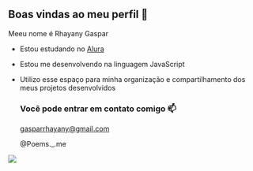 ## Boas vindas ao meu perfil 🖤

Meeu nome é Rhayany Gaspar

- Estou estudando no [Alura](https://www.alura.com.br)
- Estou me desenvolvendo na linguagem JavaScript
- Utilizo esse espaço para minha organização e compartilhamento dos meus projetos desenvolvidos

  ### Você pode entrar em contato comigo 📫

  gasparrhayany@gmail.com
  
  @Poems._.me

![](https://media1.tenor.com/m/SACWPtDdFGwAAAAC/onegai-my-melody-kuromi.gif)
  
